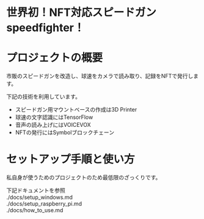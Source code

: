世界初！NFT対応スピードガンspeedfighter！
=============

# プロジェクトの概要

市販のスピードガンを改造し、球速をカメラで読み取り、記録をNFTで発行します。

下記の技術を利用しています。
* スピードガン用マウントベースの作成は3D Printer
* 球速の文字認識にはTensorFlow
* 音声の読み上げにはVOICEVOX
* NFTの発行にはSymbolブロックチェーン

セットアップ手順と使い方
=============

私自身が使うためのプロジェクトのため最低限のざっくりです。

下記ドキュメントを参照  
./docs/setup_windows.md  
./docs/setup_raspberry_pi.md  
./docs/how_to_use.md
